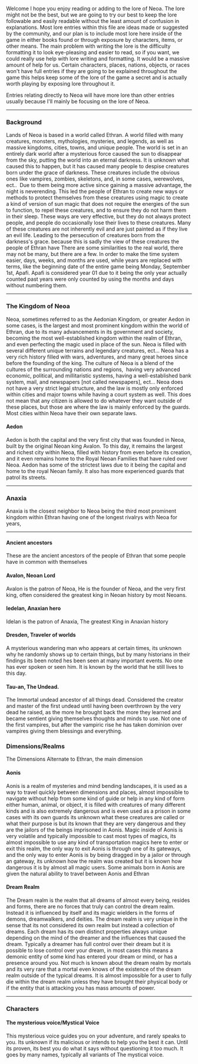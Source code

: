 Welcome I hope you enjoy reading or adding to the lore of Neoa. The lore might not be the best, but we are going to try our best to keep the lore followable and easily readable without the least amount of confusion in explanations. Most lore entries within this file are ideas made or suggested by the community, and our plan is to include most lore here inside of the game in either books found or through exposure by characters, items, or other means. The main problem with writing the lore is the difficulty formatting it to look eye-pleasing and easier to read, so if you want, we could really use help with lore writing and formatting. It would be a massive amount of help for us. Certain characters, places, nations, objects, or races won't have full entries if they are going to be explained throughout the game this helps keep some of the lore of the game a secret and is actually worth playing by exposing lore throughout it.

Entries relating directly to Neoa will have more lore than other entries usually because I'll mainly be focusing on the lore of Neoa.
<!---  READ IF YOU PLAN ON CONTRIBUTING LORE EXPLAINS HOW TO CONTRIBUTE TO LORE
  Additions, Edits, and removals:
Anyone who is interested in writing lore can, there are not many restrictions to adding  or editing lore as long as you follow the established lore in other lore entries, or if your entry does not contradict another earlier made entry. Its recommended before writing/editing/adding lore you read the other entries. Certain lore entries cannot be removed as it would require an entire rewrite to everything within the game, removing entries is usually not allowed at all but if its neccesary you may ask, or if its a very recent entry that YOU wrote you can as long as its not been solidified in the game code. 

  Rewrites:
Rewriting lore entries, is entirely allowed and actually encouraged. Rewriting an entry is just simply writing them in another way while having the same meaning an example would be writing "I had a comment" to "I used to have a comment", or another form similar but more formal and easier to understand. 

  Explained in game Entries:
These are lore entries that will be explained through playing the game and are typically the entries written by Major contributers.

  Notice: 
Some of these entries are going to mark unchangeable or editable meaning you will not be able to edit or change them anymore this typically will only happen after an entry has been completely solidified, in order for an entry to be considered solidified it has to be included within the game and have other entries based on it, an entry can also be considered solidified if it has multiple entries based on it included within the game, or just having several entries included. This does not mean that the entry is loosely based on the original, it means that the entry has to have an explicit connection to it. 
-->
---------------------------------------------------------------
### Background
Lands of Neoa is based in a world called Ethran<!---Temporary name and is subject to change-->. A world filled with many creatures, monsters, mythologies, mysteries, and legends, as well as massive kingdoms, cities, towns, and unique people. The world is set in an entirely dark world after a mysterious force caused the sun to disappear from the sky, putting the world into an eternal darkness. It is unknown what caused this to happen, but it has caused many people to despise creatures born under the grace of darkness. These creatures include the obvious ones like vampires, zombies, skeletons, and, in some cases, werewolves, ect..  Due to them being more active since gaining a massive advantage, the night is neverending. This led the people of Ethran to create new ways or methods to protect themselves from these creatures using magic to create a kind of version of sun magic that does not require the energies of the sun to function, to repel these creatures, and to ensure they do not harm them in their sleep. These ways are very effective, but they do not always protect people, and people do occasionally lose their lives to these creatures. Many of these creatures are not inherently evil and are just painted as if they live an evil life. Leading to the persecution of creatures born from the darkness's grace. because this is sadly the view of these creatures the people of Ethran have There are some similarities to the real world, there may not be many, but there are a few. In order to make the time system easier, days, weeks, and months are used, while years are replaced with terms, like the beginning date of the entire game being Monday, September 1st, Apafi. Apafi is considered year 01 due to it being the only year actually counted past years were only counted by using the months and days without numbering them.

---------------------------------------------------------------

### The Kingdom of Neoa
Neoa, sometimes referred to as the Aedonian Kingdom, or greater Aedon in some cases, is the largest and most prominent kingdom within the world of Ethran, due to its many advancements in its government and society, becoming the most well-established kingdom within the realm of Ethran, and even perfecting the magic used in place of the sun. Neoa is filled with several different unique terrains and legendary creatures, ect... Neoa has a very rich history filled with wars, adventures, and many great heroes since before the founding of the king. The culture of Neoa is a blend of the cultures of the surrounding nations and regions,  having very advanced economic, political, and millitaristic systems, having a well-established bank system, mail, and newspapers [not called newspapers], ect... Neoa does not have a very strict legal structure, and the law is mostly only enforced within cities and major towns while having a court system as well. This does not mean that any citizen is allowed to do whatever they want outside of these places, but those are where the law is mainly enforced by the guards. Most cities within Neoa have their own separate laws.

#### Aedon
Aedon is both the capital and the very first city that was founded in Neoa, built by the original Neoan king Avalon. To this day, it remains the largest and richest city within Neoa, filled with history from even before its creation, and it even remains home to the Royal Neoan Families that have ruled over Neoa. Aedon has some of the strictest laws due to it being the capital and home to the royal Neoan family. It also has more experienced guards that patrol its streets.

---------------------------------------------------------------
### Anaxia
<!-- I don't know what to write for anaxia and I think it'd be better if someone else writes something for it due to my inability to think of any ideas -->
Anaxia is the closest neighbor to Neoa being the third most prominent kingdom within Ethran having one of the longest rivalrys with Neoa for years,

---------------------------------------------------------------
#### Ancient ancestors
These are the ancient ancestors of the people of Ethran that some people have in common with themselves
<!--- These entries are not going to be filled with much detail. -->
 
#### Avalon, Neoan Lord
Avalon is the patron of Neoa, He is the founder of Neoa, and the very first king, often considered the greatest king in Neoan history by most Neoans. 


#### Iedelan, Anaxian hero
Idelan is the patron of Anaxia, The greatest King in Anaxian history


#### Dresden, Traveler of worlds
<!-- This is is temporary name and is subject to change, -->

A mysterious wandering man who appears at certain times, its unknown why he randomly shows up to certain things, but by many historians in their findings its been noted hes been seen at many important events. No one has ever spoken or seen him. It is known by the world that he still lives to this day.


#### Tau-an, The Undead.
<!-- Idea Entry -->
The Immortal undead ancestor of all things dead. Considered the creator and master of the first undead until having been overthrown by the very dead he raised, as the more he brought back the more they learned and became sentient giving themselves thoughts and minds to use. Not one of the first vampires, but after the vampiric rise he has taken dominion over vampires giving them blessings and everything.


### Dimensions/Realms
The Dimensions Alternate to Ethran, the main dimension
<!----A lot of these realms are just ideas and these entries aren't really going to be the best, these would be nice for someone to help write -->
#### Aonis
Aonis is a realm of mysteries and mind bending landscapes, it is used as a way to travel quickly between dimensions and places, almost impossible to navigate without help from some kind of guide or help in any kind of form either human, animal, or object, it is filled with creatures of many different kinds and is also extremely dangerous and is even used as a prison in some cases with its own guards its unknown what these creatures are called or what their purpose is but its known that they are very dangerous and they are the jailors of the beings imprisoned in Aonis. Magic inside of Aonis is very volatile and typically impossible to cast most types of magics, its almost impossible to use any kind of transportation magics here to enter or exit this realm, the only way to exit Aonis is through one of its gateways, and the only way to enter Aonis is by being dragged in by a jailor or through an gateway, its unknown how the realm was created but it is known how dangerous it is by almost all magic users. Some animals born in Aonis are given the natural ability to travel between Aonis and Ethran


#### Dream Realm
The Dream realm is the realm that all dreams of almost every being, resides and forms, there are no forces that truly can control the dream realm. Instead it is influenced by itself and its magic wielders in the forms of demons, dreamwalkers, and deities. The dream realm is very unique in the sense that its not considered its own realm but instead a collection of dreams. Each dream has its own distinct properties always unique depending on the mind of the dreamer and the influences that caused the dream. Typically a dreamer has full control over their dream but it is possible to lose control over your dream, in most cases this means a demonic entity of some kind has entered your dream or mind, or has a presence around you. Not much is known about the dream realm by mortals and its very rare that a mortal even knows of the existence of the dream realm outside of the typical dreams. It is almost impossible for a user to fully die within the dream realm unless they have brought their physical body or if the entity that is attacking you has mass amounts of power.


---------------------------------------------------------------
### Characters

#### The mysterious voice/Mystical Voice
<!---Its possible the voice could be someone important to you? or possibly the one of your ancestors -->
This mysterious voice guides you on your adventure, and rarely speaks to you. Its unknown if its malicious or intends to help you the best it can. Until its proven, its best you do what it says without questioning it too much. It goes by many names, typically all variants of The mystical voice.

